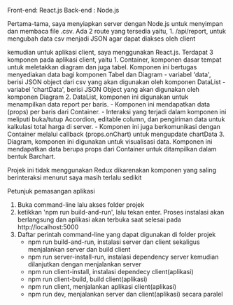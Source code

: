 Front-end: React.js
Back-end : Node.js

Pertama-tama, saya menyiapkan server dengan Node.js untuk menyimpan dan membaca file .csv. Ada 2 route yang tersedia yaitu, 
    1. /api/report, untuk mengubah data csv menjadi JSON agar dapat diakses oleh client

kemudian untuk aplikasi client, saya menggunakan React.js. Terdapat 3 komponen pada aplikasi client, yaitu
    1. Container, komponen dasar tempat untuk meletakkan diagram dan juga tabel. Komponen ini bertugas menyediakan data bagi 
       komponen Tabel dan Diagram
        - variabel 'data', berisi JSON object dari csv yang akan digunakan oleh komponen DataList
        - variabel 'chartData', berisi JSON Object yang akan digunakan oleh komponen Diagram
    2. DataList, komponen ini digunakan untuk menampilkan data report per baris. 
        - Komponen ini mendapatkan data (props) per baris dari Container. 
        - Interaksi yang terjadi dalam komponen ini meliputi buka/tutup Accordion, editable column, dan pengiriman data untuk  kalkulasi total harga di server.
        - Komponen ini juga berkomunikasi dengan Container melalui callback (props.onChart) untuk mengupdate chartData
    3. Diagram, komponen ini digunakan untuk visualisasi data. Komponen ini mendapatkan data berupa props dari Container untuk
       ditampilkan dalam bentuk Barchart.

Projek ini tidak menggunakan Redux dikarenakan komponen yang saling berinteraksi menurut saya masih terlalu sedikit

Petunjuk pemasangan aplikasi
1. Buka command-line lalu akses folder projek
2. ketikkan 'npm run build-and-run', lalu tekan enter. Proses instalasi akan berlangsung dan aplikasi akan terbuka saat selesai
   pada http://localhost:5000
3. Daftar perintah command-line yang dapat digunakan di folder  projek
    - npm run build-and-run, instalasi server dan client sekaligus menjalankan server dan build client
    - npm run server-install-run, instalasi dependency server kemudian dilanjutkan dengan menjalankan server
    - npm run client-install, instalasi dependecy client(aplikasi)
    - npm run client-build, build client(aplikasi)
    - npm run client, menjalankan aplikasi client(aplikasi)
    - npm run dev, menjalankan server dan client(aplikasi) secara paralel

